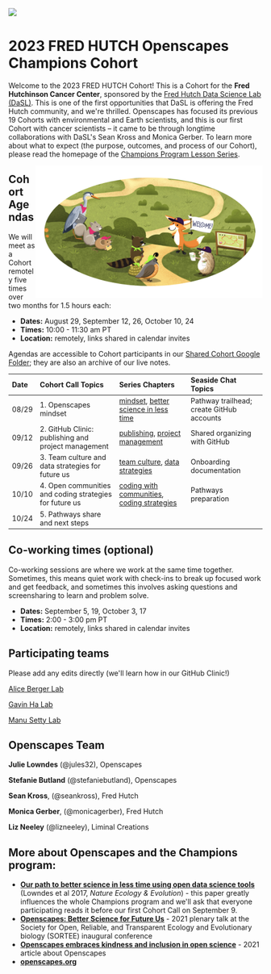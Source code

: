 <a align="left" href="https://github.com/Openscapes/2023-fred-hutch"><img src="https://github.githubassets.com/images/modules/logos_page/GitHub-Mark.png" width="35px"/></a>

# 2023 FRED HUTCH Openscapes Champions Cohort

Welcome to the 2023 FRED HUTCH Cohort! This is a Cohort for the **Fred Hutchinson Cancer Center**, sponsored by the [Fred Hutch Data Science Lab (DaSL)](https://hutchdatascience.org/). This is one of the first opportunities that DaSL is offering the Fred Hutch community, and we're thrilled. Openscapes has focused its previous 19 Cohorts with environmental and Earth scientists, and this is our first Cohort with cancer scientists – it came to be through longtime collaborations with DaSL's Sean Kross and Monica Gerber. To learn more about what to expect (the purpose, outcomes, and process of our Cohort), please read the homepage of the [Champions Program Lesson Series](https://openscapes.github.io/series).

<img src="horst-champions-trailhead.png" align="right" width="450"/>

## Cohort Agendas

We will meet as a Cohort remotely five times over two months for 1.5 hours each:

-   **Dates:** August 29, September 12, 26, October 10, 24
-   **Times:** 10:00 - 11:30 am PT
-   **Location:** remotely, links shared in calendar invites

Agendas are accessible to Cohort participants in our [Shared Cohort Google Folder](https://drive.google.com/drive/folders/1i-ZZRMvEHDwQ5vJZpX_P4ycqOTwAKnyM?usp=drive_link); they are also an archive of our live notes. 

| Date | Cohort Call Topics          | Series Chapters |      Seaside Chat Topics |
|:----|:------------------|:----------------------|:--------------------------------|
| 08/29 | 1. Openscapes mindset | [mindset](https://openscapes.github.io/series/mindset), [better science in less time](https://openscapes.github.io/series/better-science.html) | Pathway trailhead; create GitHub accounts 
| 09/12 | 2. GitHub Clinic: publishing and project management <br> | [publishing](https://openscapes.github.io/series/github-pub), [project management](https://openscapes.github.io/series/github-issues) | Shared organizing with GitHub
| 09/26 | 3. Team culture and data strategies for future us | [team culture](https://openscapes.github.io/series/team-culture), [data strategies](https://openscapes.github.io/series/data-strategies) | Onboarding documentation 
| 10/10 | 4. Open communities and coding strategies for future us | [coding with communities](https://openscapes.github.io/series/communities), [coding strategies](https://openscapes.github.io/series/coding-strategies) | Pathways preparation
| 10/24 | 5. Pathways share and next steps |  | 

## Co-working times (optional)

Co-working sessions are where we work at the same time together. Sometimes, this means quiet work with check-ins to break up focused work and get feedback, and sometimes this involves asking questions and screensharing to learn and problem solve.

-   **Dates:** September 5, 19, October 3, 17
-   **Times:** 2:00 - 3:00 pm PT
-   **Location:** remotely, links shared in calendar invites

## Participating teams

Please add any edits directly (we'll learn how in our GitHub Clinic!)

[Alice Berger Lab](https://research.fredhutch.org/berger/en.html)

[Gavin Ha Lab](https://gavinhalab.org/)

[Manu Setty Lab](https://research.fredhutch.org/setty/en.html)


## Openscapes Team

**Julie Lowndes** (@jules32), Openscapes

**Stefanie Butland** (@stefaniebutland), Openscapes

**Sean Kross**, (@seankross), Fred Hutch

**Monica Gerber**, (@monicagerber), Fred Hutch

**Liz Neeley** (@lizneeley), Liminal Creations

<!--- $$TODO: Add Planning Google Folder$$ [Planning Google Folder]() --->

## More about Openscapes and the Champions program:

-   [**Our path to better science in less time using open data science tools**](https://www.nature.com/articles/s41559-017-0160) (Lowndes et al 2017, *Nature Ecology & Evolution*) - this paper greatly influences the whole Champions program and we'll ask that everyone participating reads it before our first Cohort Call on September 9.
-   [**Openscapes: Better Science for Future Us**](https://docs.google.com/presentation/d/1HGw4P095-lblHiGQHXYidHiVysjrPxuojxTxKtE13vk/edit#slide=id.ge2b7c2f974_0_2017) - 2021 plenary talk at the Society for Open, Reliable, and Transparent Ecology and Evolutionary biology (SORTEE) inaugural conference
-   [**Openscapes embraces kindness and inclusion in open science**](https://sparcopen.org/impact-story/openscapes-embraces-kindness-and-inclusion-of-open-science/) - 2021 article about Openscapes
-   [**openscapes.org**](https://openscapes.org/) 
